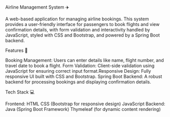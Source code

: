 Airline Management System ✈️

A web-based application for managing airline bookings. This system provides a user-friendly interface for passengers to book flights and
view confirmation details, with form validation and interactivity handled by JavaScript, styled with CSS and Bootstrap,
and powered by a Spring Boot backend.

Features 🚀

Booking Management: Users can enter details like name, flight number, and travel
date to book a flight. Form Validation: Client-side validation using JavaScript for ensuring
correct input format.Responsive Design: Fully responsive UI built with CSS and Bootstrap.
Spring Boot Backend: A robust backend for processing bookings and displaying confirmation details.

Tech Stack 💻

Frontend:
HTML
CSS (Bootstrap for responsive design)
JavaScript
Backend:
Java (Spring Boot Framework)
Thymeleaf (for dynamic content rendering)

